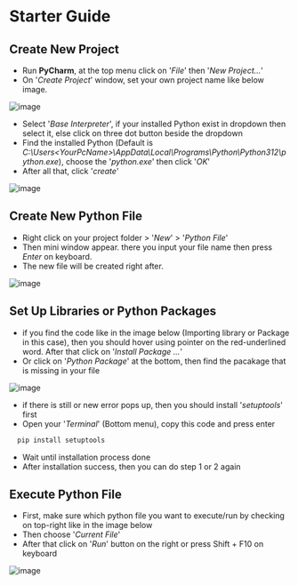 # Starter Guide

## Create New Project
- Run **PyCharm**, at the top menu click on '_File_' then '_New Project..._'
- On '_Create Project_' window, set your own project name like below image.

![image](https://github.com/WageeeWika/Web-Scraping-Properties-from-Booking.com-/assets/119421544/3c7943f1-dc4f-4535-a205-ad201b30ef2b)

- Select '_Base Interpreter_', if your installed Python exist in dropdown then select it, else click on three dot button beside the dropdown
- Find the installed Python (Default is _C:\Users\<YourPcName>\AppData\Local\Programs\Python\Python312\python.exe_), choose the '_python.exe_' then click '_OK_'
- After all that, click '_create_'

![image](https://github.com/WageeeWika/Web-Scraping-Properties-from-Booking.com-/assets/119421544/d4f945bc-9d83-4344-96ba-1609f1bd8a88)

## Create New Python File
- Right click on your project folder > '_New_' > '_Python File_'
- Then mini window appear. there you input your file name then press _Enter_ on keyboard.
- The new file will be created right after.

![image](https://github.com/WageeeWika/Web-Scraping-Properties-from-Booking.com-/assets/119421544/5117f088-40e6-4616-90b2-eda40d6ca802)

## Set Up Libraries or Python Packages
- if you find the code like in the image below (Importing library or Package in this case), then you should hover using pointer on the red-underlined word.
After that click on '_Install Package ..._'
- Or click on '_Python Package_' at the bottom, then find the pacakage that is missing in your file

![image](https://github.com/WageeeWika/Web-Scraping-Properties-from-Booking.com-/assets/119421544/9fffcc18-aac4-40de-8682-f54ef28171ce)

- if there is still or new error pops up, then you should install '_setuptools_' first
- Open your '_Terminal_' (Bottom menu), copy this code and press enter
```bash
  pip install setuptools
```
- Wait until installation process done
- After installation success, then you can do step 1 or 2 again

## Execute Python File
- First, make sure which python file you want to execute/run by checking on top-right like in the image below
- Then choose '_Current File_'
- After that click on '_Run_' button on the right or press Shift + F10 on keyboard

![image](https://github.com/WageeeWika/Web-Scraping-Properties-from-Booking.com-/assets/119421544/383dfd1c-2d56-4d84-87b4-2896fd5fbf95)
